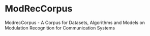 # ModRecCorpus
ModrecCorpus - A Corpus for Datasets, Algorithms and Models on Modulation Recognition for Communication Systems
